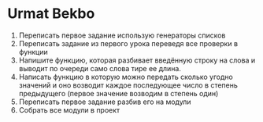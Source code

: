 # Urmat Bekbo

1. Переписать первое задание использую генераторы списков
2. Переписать задание из первого урока переведя все проверки в функции
3. Напишите функцию, которая разбивает введённую строку на слова и выводит по очереди само слова тире ее длина.
4. Написать функцию в которую можно передать сколько угодно значений и оно возводит каждое последующее число в степень предыдущего (первое значение возводим в степень один)
5. Переписать первое задание разбив его на модули
6. Собрать все модули в проект
